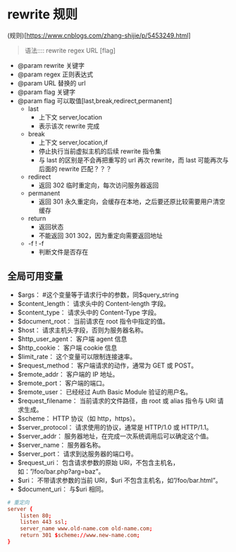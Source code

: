 # rewrite 规则

(规则)[https://www.cnblogs.com/zhang-shijie/p/5453249.html]

> 语法:::: rewrite regex URL [flag]

- @param rewrite 关键字
- @param regex 正则表达式
- @param URL 替换的 url
- @param flag 关键字
- @param flag 可以取值[last,break,redirect,permanent]
  - last
    - 上下文 server,location
    - 表示该次 rewrite 完成
  - break
    - 上下文 server,location,if
    - 停止执行当前虚拟主机的后续 rewrite 指令集
    - 与 last 的区别是不会再把重写的 url 再次 rewrite，而 last 可能再次与后面的 rewrite 匹配？？？
  - redirect
    - 返回 302 临时重定向，每次访问服务器返回
  - permanent
    - 返回 301 永久重定向，会缓存在本地，之后要还原比较需要用户清空缓存
  - return
    - 返回状态
    - 不能返回 301 302，因为重定向需要返回地址
  - -f ! -f
    - 判断文件是否存在

## 全局可用变量

- \$args： #这个变量等于请求行中的参数，同\$query_string
- \$content_length： 请求头中的 Content-length 字段。
- \$content_type： 请求头中的 Content-Type 字段。
- \$document_root： 当前请求在 root 指令中指定的值。
- \$host： 请求主机头字段，否则为服务器名称。
- \$http_user_agent： 客户端 agent 信息
- \$http_cookie： 客户端 cookie 信息
- \$limit_rate： 这个变量可以限制连接速率。
- \$request_method： 客户端请求的动作，通常为 GET 或 POST。
- \$remote_addr： 客户端的 IP 地址。
- \$remote_port： 客户端的端口。
- \$remote_user： 已经经过 Auth Basic Module 验证的用户名。
- \$request_filename： 当前请求的文件路径，由 root 或 alias 指令与 URI 请求生成。
- \$scheme： HTTP 协议（如 http，https）。
- \$server_protocol： 请求使用的协议，通常是 HTTP/1.0 或 HTTP/1.1。
- \$server_addr： 服务器地址，在完成一次系统调用后可以确定这个值。
- \$server_name： 服务器名称。
- \$server_port： 请求到达服务器的端口号。
- \$request_uri： 包含请求参数的原始 URI，不包含主机名，如：”/foo/bar.php?arg=baz”。
- \$uri： 不带请求参数的当前 URI，\$uri 不包含主机名，如”/foo/bar.html”。
- \$document_uri： 与\$uri 相同。

```conf
# 重定向
server {
    listen 80;
    listen 443 ssl;
    server_name www.old-name.com old-name.com;
    return 301 $scheme://www.new-name.com;
}
```
